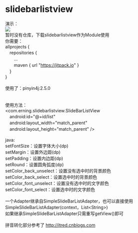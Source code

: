 # slidebarlistview
演示：<br/>
<image src="img/img.gif" /><br/>
暂时没有仓库，下载slidebarlistview作为Module使用<br/>
你需要：<br/>
allprojects {<br/>
　repositories {<br/>
　　...<br/>
　　maven { url "https://jitpack.io" }<br/>
　}<br/>
}<br/>
<br/>
使用了：pinyin4j:2.5.0<br/>
<br/>
<br/>
使用方法：<br/>
<com.erning.slidebarlistview.SlideBarListView<br/>
　android:id="@+id/list"<br/>
　android:layout_width="match_parent"<br/>
　android:layout_height="match_parent" /><br/>
 <br/>
java:<br/>
setFontSize：设置字体大小(dp)<br/>
setMargin：设置外边距(dp)<br/>
setPadding：设置内边距(dp)<br/>
setRound：设置圆角弧度(dp)<br/>
setColor_back_unselect：设置没有选中时的背景颜色<br/>
setColor_back_select：设置选中时的背景颜色<br/>
setColor_font_unselect：设置没有选中时的文字颜色<br/>
setColor_font_select：设置选中时的文字颜色<br/>
<br/>
一个Adapter继承自SimpleSlideBarListAdapter，也可以直接使用SimpleSlideBarListAdapter(context，List\<String>)<br/>
如果继承SimpleSlideBarListAdapter只需重写getView()即可<br/>
<br/>
拼音转化部分参考了 http://itred.cnblogs.com<br/>
